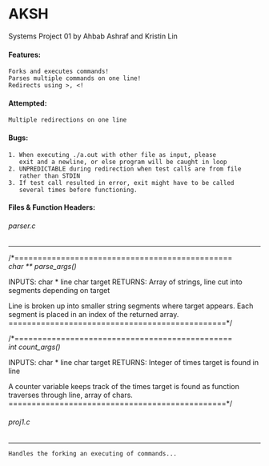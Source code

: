 # AKSH #
Systems Project 01
by Ahbab Ashraf and Kristin Lin

#### Features: ####
	Forks and executes commands!
	Parses multiple commands on one line!
	Redirects using >, <!

#### Attempted: ####
	Multiple redirections on one line

#### Bugs: ####
	1. When executing ./a.out with other file as input, please
	   exit and a newline, or else program will be caught in loop
	2. UNPREDICTABLE during redirection when test calls are from file
	   rather than STDIN
	3. If test call resulted in error, exit might have to be called
	   several times before functioning.

#### Files & Function Headers: ####
                  
###### parser.c ######
- - - -

/*===============================================                  
  _char ** parse_args()_

  INPUTS: char * line
  char target
  RETURNS: Array of strings, line cut into segments depending on target

  Line is broken up into smaller string segments where target appears. 
  Each segment is placed in an index of the returned array.                     
===============================================*/

/*===============================================                     
  _int count_args()_

  INPUTS: char * line
          char target
  RETURNS: Integer of times target is found in line

  A counter variable keeps track of the times target is found as function
  traverses through line, array of chars.                    
  ===============================================*/

###### proj1.c ######
- - - -

	Handles the forking an executing of commands...

